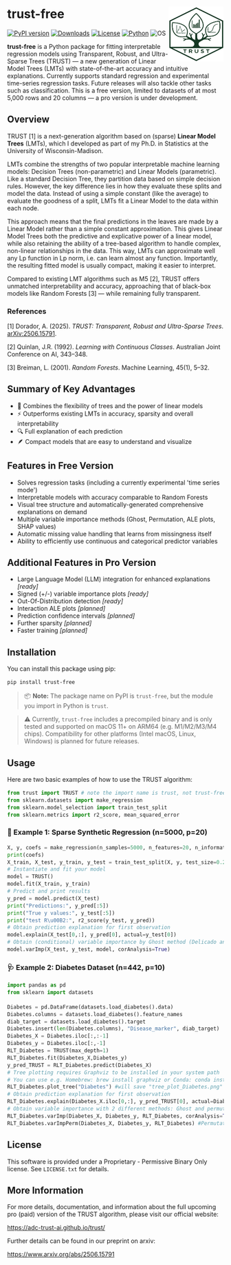 # trust-free <a href="https://adc-trust-ai.github.io/trust"><img src="assets/TRUST_logo_500x500.png" align="right" height="128" alt="TRUST logo"/></a>

[![PyPI version](https://img.shields.io/pypi/v/trust-free.svg)](https://pypi.org/project/trust-free/)
[![Downloads](https://static.pepy.tech/badge/trust-free)](https://pepy.tech/project/trust-free)
[![License](https://img.shields.io/badge/license-Proprietary-lightgrey.svg)](LICENSE.txt)
[![Python](https://img.shields.io/pypi/pyversions/trust-free.svg)](https://pypi.org/project/trust-free/)
![OS](https://img.shields.io/badge/OS-macOS%20ARM64-blue)


**trust-free** is a Python package for fitting interpretable regression models using Transparent, Robust, and Ultra-Sparse Trees (TRUST) — a new generation of Linear Model Trees (LMTs) with state-of-the-art accuracy and intuitive explanations. Currently supports standard regression and experimental time-series regression tasks. Future releases will also tackle other tasks such as classification. This is a free version, limited to datasets of at most 5,000 rows and 20 columns — a pro version is under development. 

## Overview
TRUST [1] is a next-generation algorithm based on (sparse) **Linear Model Trees** (LMTs), which I developed as part of my Ph.D. in Statistics at the University of Wisconsin-Madison.

LMTs combine the strengths of two popular interpretable machine learning models: Decision Trees (non-parametric) and Linear Models (parametric). Like a standard Decision Tree, they partition data based on simple decision rules. However, the key difference lies in how they evaluate these splits and model the data. Instead of using a simple constant (like the average) to evaluate the goodness of a split, LMTs fit a Linear Model to the data within each node.

This approach means that the final predictions in the leaves are made by a Linear Model rather than a simple constant approximation. This gives Linear Model Trees both the predictive and explicative power of a linear model, while also retaining the ability of a tree-based algorithm to handle complex, non-linear relationships in the data. This way, LMTs can approximate well any Lp function in Lp norm, i.e. can learn almost any function. Importantly, the resulting fitted model is usually compact, making it easier to interpret.

Compared to existing LMT algorithms such as M5 [2], TRUST offers unmatched interpretability and accuracy, approaching that of black-box models like Random Forests [3] — while remaining fully transparent.

### References

[1] Dorador, A. (2025). *TRUST: Transparent, Robust and Ultra-Sparse Trees*. [arXiv:2506.15791](https://arxiv.org/abs/2506.15791).

[2] Quinlan, J.R. (1992). *Learning with Continuous Classes*. Australian Joint Conference on AI, 343–348.  

[3] Breiman, L. (2001). *Random Forests*. Machine Learning, 45(1), 5–32.


## Summary of Key Advantages

- 🧠 Combines the flexibility of trees and the power of linear models
- ⚡ Outperforms existing LMTs in accuracy, sparsity and overall interpretability
- 🔍 Full explanation of each prediction
- 🪶 Compact models that are easy to understand and visualize

## Features in Free Version

- Solves regression tasks (including a currently experimental 'time series mode')
- Interpretable models with accuracy comparable to Random Forests
- Visual tree structure and automatically-generated comprehensive explanations on demand
- Multiple variable importance methods (Ghost, Permutation, ALE plots, SHAP values)
- Automatic missing value handling that learns from missingness itself
- Ability to efficiently use continuous and categorical predictor variables
  

## Additional Features in Pro Version

- Large Language Model (LLM) integration for enhanced explanations *[ready]*
- Signed (+/-) variable importance plots *[ready]*
- Out-Of-Distribution detection *[ready]*
- Interaction ALE plots *[planned]*
- Prediction confidence intervals *[planned]*
- Further sparsity *[planned]*
- Faster training *[planned]*


## Installation

You can install this package using pip:

```bash
pip install trust-free
```
> 📦 **Note:** The package name on PyPI is `trust-free`, but the module you import in Python is `trust`.

> ⚠️ Currently, `trust-free` includes a precompiled binary and is only tested and supported on macOS 11+ on ARM64 (e.g. M1/M2/M3/M4 chips). Compatibility for other platforms (Intel macOS, Linux, Windows) is planned for future releases.

## Usage

Here are two basic examples of how to use the TRUST algorithm:

```python
from trust import TRUST # note the import name is trust, not trust-free
from sklearn.datasets import make_regression
from sklearn.model_selection import train_test_split
from sklearn.metrics import r2_score, mean_squared_error
```

### 🧪 Example 1: Sparse Synthetic Regression (n=5000, p=20)
```python
X, y, coefs = make_regression(n_samples=5000, n_features=20, n_informative=10, coef=True, noise=0.1, random_state=123)
print(coefs)
X_train, X_test, y_train, y_test = train_test_split(X, y, test_size=0.2, random_state=123)
# Instantiate and fit your model
model = TRUST()
model.fit(X_train, y_train)
# Predict and print results
y_pred = model.predict(X_test)
print("Predictions:", y_pred[:5])
print("True y values:", y_test[:5])
print("test R\u00B2:", r2_score(y_test, y_pred))
# Obtain prediction explanation for first observation
model.explain(X_test[0,:], y_pred[0], actual=y_test[0]) 
# Obtain (conditional) variable importance by Ghost method (Delicado and Pena, 2023)
model.varImp(X_test, y_test, model, corAnalysis=True)
```

### 🩺 Example 2: Diabetes Dataset (n=442, p=10)
```python
import pandas as pd
from sklearn import datasets

Diabetes = pd.DataFrame(datasets.load_diabetes().data)
Diabetes.columns = datasets.load_diabetes().feature_names
diab_target = datasets.load_diabetes().target
Diabetes.insert(len(Diabetes.columns), "Disease_marker", diab_target)
Diabetes_X = Diabetes.iloc[:,:-1]
Diabetes_y = Diabetes.iloc[:,-1]
RLT_Diabetes = TRUST(max_depth=1)
RLT_Diabetes.fit(Diabetes_X,Diabetes_y)
y_pred_TRUST = RLT_Diabetes.predict(Diabetes_X)
# Tree plotting requires Graphviz to be installed in your system path
# You can use e.g. Homebrew: brew install graphviz or Conda: conda install -c conda-forge graphviz
RLT_Diabetes.plot_tree("Diabetes") #will save "tree_plot_Diabetes.png" in your working directory
# Obtain prediction explanation for first observation
RLT_Diabetes.explain(Diabetes_X.iloc[0,:], y_pred_TRUST[0], actual=Diabetes_y.to_list()[0])
# Obtain variable importance with 2 different methods: Ghost and permutation
RLT_Diabetes.varImp(Diabetes_X, Diabetes_y, RLT_Diabetes, corAnalysis=True) #Ghost method
RLT_Diabetes.varImpPerm(Diabetes_X, Diabetes_y, RLT_Diabetes) #Permutation method
```

## License

This software is provided under a Proprietary - Permissive Binary Only license. See `LICENSE.txt` for details.

## More Information

For more details, documentation, and information about the full upcoming pro (paid) version of the TRUST algorithm, please visit our official website:

https://adc-trust-ai.github.io/trust/

Further details can be found in our preprint on arxiv:

https://www.arxiv.org/abs/2506.15791
